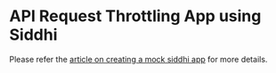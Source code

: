 # API Request Throttling App using Siddhi
Please refer the [article on creating a mock siddhi app](https://medium.com/p/af4c55d11166) for more details.
